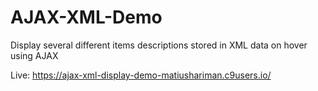 # AJAX-XML-Demo
Display several different items descriptions stored in XML data on hover using AJAX

Live: https://ajax-xml-display-demo-matiushariman.c9users.io/
